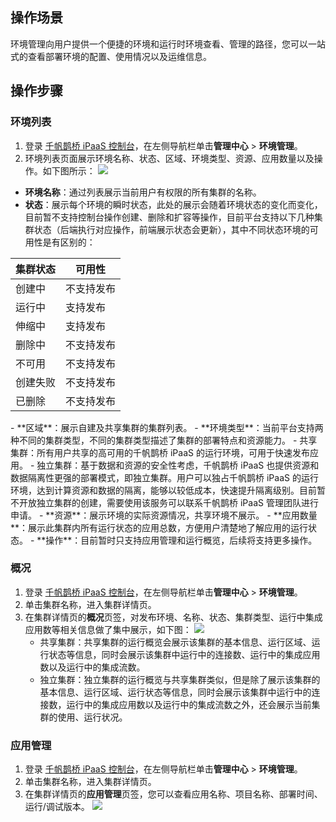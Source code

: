 ## 操作场景
环境管理向用户提供一个便捷的环境和运行时环境查看、管理的路径，您可以一站式的查看部署环境的配置、使用情况以及运维信息。

## 操作步骤
### 环境列表
1. 登录 [千帆鹊桥 iPaaS 控制台](https://console.cloud.tencent.com/ipaas)，在左侧导航栏单击**管理中心** > **环境管理**。
2. 环境列表页面展示环境名称、状态、区域、环境类型、资源、应用数量以及操作。如下图所示：
![](https://qcloudimg.tencent-cloud.cn/raw/c078149e7af93129a6532e18b7cb0d81.png)
 - **环境名称**：通过列表展示当前用户有权限的所有集群的名称。 
 - **状态**：展示每个环境的瞬时状态，此处的展示会随着环境状态的变化而变化，目前暂不支持控制台操作创建、删除和扩容等操作，目前平台支持以下几种集群状态（后端执行对应操作，前端展示状态会更新），其中不同状态环境的可用性是有区别的：
<table>
<thead>
<tr>
<th>集群状态</th>
<th>可用性</th>
</tr>
</thead>
<tbody><tr>
<td>创建中</td>
<td>不支持发布</td>
</tr>
<tr>
<td>运行中</td>
<td>支持发布</td>
</tr>
<tr>
<td>伸缩中</td>
<td>支持发布</td>
</tr>
<tr>
<td>删除中</td>
<td>不支持发布</td>
</tr>
<tr>
<td>不可用</td>
<td>不支持发布</td>
</tr>
<tr>
<td>创建失败</td>
<td>不支持发布</td>
</tr>
<tr>
<td>已删除</td>
<td>不支持发布</td>
</tr>
</tbody></table>
 - **区域**：展示自建及共享集群的集群列表。
 - **环境类型**：当前平台支持两种不同的集群类型，不同的集群类型描述了集群的部署特点和资源能力。
	- 共享集群：所有用户共享的高可用的千帆鹊桥 iPaaS 的运行环境，可用于快速发布应用。
	- 独立集群：基于数据和资源的安全性考虑，千帆鹊桥 iPaaS 也提供资源和数据隔离性更强的部署模式，即独立集群。用户可以独占千帆鹊桥 iPaaS 的运行环境，达到计算资源和数据的隔离，能够以较低成本，快速提升隔离级别。目前暂不开放独立集群的创建，需要使用该服务可以联系千帆鹊桥 iPaaS 管理团队进行申请。
 - **资源**：展示环境的实际资源情况，共享环境不展示。
 - **应用数量**：展示此集群内所有运行状态的应用总数，方便用户清楚地了解应用的运行状态。
 - **操作**：目前暂时只支持应用管理和运行概览，后续将支持更多操作。


### 概况
1. 登录 [千帆鹊桥 iPaaS 控制台](https://console.cloud.tencent.com/ipaas)，在左侧导航栏单击**管理中心** > **环境管理**。
2. 单击集群名称，进入集群详情页。
2. 在集群详情页的**概况**页签，对发布环境、名称、状态、集群类型、运行中集成应用数等相关信息做了集中展示，如下图：
![](https://qcloudimg.tencent-cloud.cn/raw/49add4734d70a243896a79ec55cd1ae0.png)
	- 共享集群：共享集群的运行概览会展示该集群的基本信息、运行区域、运行状态等信息，同时会展示该集群中运行中的连接数、运行中的集成应用数以及运行中的集成流数。
	- 独立集群：独立集群的运行概览与共享集群类似，但是除了展示该集群的基本信息、运行区域、运行状态等信息，同时会展示该集群中运行中的连接数，运行中的集成应用数以及运行中的集成流数之外，还会展示当前集群的使用、运行状况。


### 应用管理
1. 登录 [千帆鹊桥 iPaaS 控制台](https://console.cloud.tencent.com/ipaas)，在左侧导航栏单击**管理中心** > **环境管理**。
2. 单击集群名称，进入集群详情页。
3. 在集群详情页的**应用管理**页签，您可以查看应用名称、项目名称、部署时间、运行/调试版本。
![](https://qcloudimg.tencent-cloud.cn/raw/b3b83938822cf28dba1e06abe01c6d0c.png)



